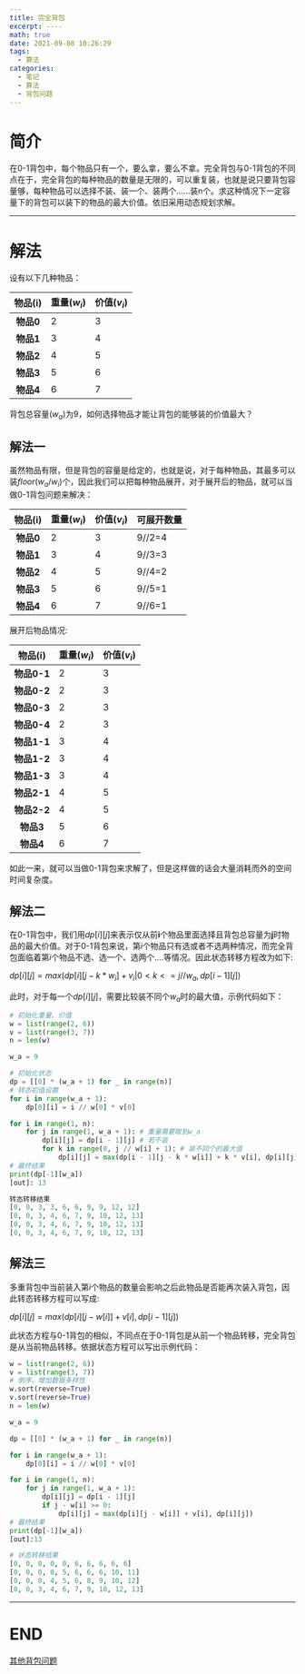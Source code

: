 ```yaml
---
title: 完全背包
excerpt: ----
math: true
date: 2021-09-08 10:26:29
tags:
  -	算法
categories:
  -	笔记
  -	算法
  -	背包问题
---
```




# 简介

在0-1背包中，每个物品只有一个，要么拿，要么不拿。完全背包与0-1背包的不同点在于，完全背包的每种物品的数量是无限的，可以重复装，也就是说只要背包容量够，每种物品可以选择不装、装一个、装两个......装n个。求这种情况下一定容量下的背包可以装下的物品的最大价值。依旧采用动态规划求解。



***



# 解法

设有以下几种物品：

|  物品(i)  | 重量($w_i$) | 价值($v_i$) |
| :-------: | ----------- | ----------- |
| **物品0** | 2           | 3           |
| **物品1** | 3           | 4           |
| **物品2** | 4           | 5           |
| **物品3** | 5           | 6           |
| **物品4** | 6           | 7           |

背包总容量($w_a$​)为9，如何选择物品才能让背包的能够装的价值最大？

## 解法一

虽然物品有限，但是背包的容量是给定的，也就是说，对于每种物品，其最多可以装$floor(w_a/w_i)$​​个，因此我们可以把每种物品展开，对于展开后的物品，就可以当做0-1背包问题来解决：

|  物品(i)  | 重量($w_i$) | 价值($v_i$) | 可展开数量 |
| :-------: | ----------- | ----------- | ---------- |
| **物品0** | 2           | 3           | 9//2=4     |
| **物品1** | 3           | 4           | 9//3=3     |
| **物品2** | 4           | 5           | 9//4=2     |
| **物品3** | 5           | 6           | 9//5=1     |
| **物品4** | 6           | 7           | 9//6=1     |

展开后物品情况:

|  物品(i)  | 重量($w_i$) | 价值($v_i$) |
| :-------: | ----------- | ----------- |
| **物品0-1** | 2           | 3           |
| **物品0-2** | 2           | 3           |
| **物品0-3** | 2           | 3           |
| **物品0-4** | 2           | 3           |
| **物品1-1** | 3           | 4           |
| **物品1-2** | 3 | 4 |
| **物品1-3** | 3 | 4 |
| **物品2-1** | 4           | 5           |
| **物品2-2** | 4 | 5 |
| **物品3** | 5           | 6           |
| **物品4** | 6           | 7           |

如此一来，就可以当做0-1背包来求解了，但是这样做的话会大量消耗而外的空间时间复杂度。



## 解法二

在0-1背包中，我们用$dp[i][j]$​​来表示仅从前**i**个物品里面选择且背包总容量为**j**时物品的最大价值。对于0-1背包来说，第$i$个物品只有选或者不选两种情况，而完全背包面临着第$i$​个物品不选、选一个、选两个....等情况。因此状态转移方程改为如下:

$dp[i][j] = max(dp[i][j-k*w_i]+v_i | 0<k<=j//w_a,dp[i-1][j])$

此时，对于每一个$dp[i][j]$，需要比较装不同个$w_a$时的最大值，示例代码如下：

```python
# 初始化重量、价值
w = list(range(2, 6))
v = list(range(3, 7))
n = len(w)

w_a = 9

# 初始化状态
dp = [[0] * (w_a + 1) for _ in range(n)]
# 转态初值设置
for i in range(w_a + 1):
    dp[0][i] = i // w[0] * v[0]

for i in range(1, n):
    for j in range(1, w_a + 1): # 重量需要取到w_a
        dp[i][j] = dp[i - 1][j] # 若不装
        for k in range(0, j // w[i] + 1): # 装不同个的最大值
            dp[i][j] = max(dp[i - 1][j - k * w[i]] + k * v[i], dp[i][j])
# 最终结果
print(dp[-1][w_a])
[out]: 13

转态转移结果
[0, 0, 3, 3, 6, 6, 9, 9, 12, 12]
[0, 0, 3, 4, 6, 7, 9, 10, 12, 13]
[0, 0, 3, 4, 6, 7, 9, 10, 12, 13]
[0, 0, 3, 4, 6, 7, 9, 10, 12, 13]
```



## 解法三

多重背包中当前装入第$i$​个物品的数量会影响之后此物品是否能再次装入背包，因此转态转移方程可以写成:

$dp[i][j] = max(dp[i][j-w[i]]+v[i],dp[i-1][j])$​

此状态方程与0-1背包的相似，不同点在于0-1背包是从前一个物品转移，完全背包是从当前物品转移。依据状态方程可以写出示例代码：

```python
w = list(range(2, 6))
v = list(range(3, 7))
# 倒序，增加数据多样性
w.sort(reverse=True)
v.sort(reverse=True)
n = len(w)

w_a = 9

dp = [[0] * (w_a + 1) for _ in range(n)]

for i in range(w_a + 1):
    dp[0][i] = i // w[0] * v[0]

for i in range(1, n):
    for j in range(1, w_a + 1):
        dp[i][j] = dp[i - 1][j]
        if j - w[i] >= 0:
            dp[i][j] = max(dp[i][j - w[i]] + v[i], dp[i][j])
# 最终结果
print(dp[-1][w_a])
[out]:13

# 状态转移结果
[0, 0, 0, 0, 0, 6, 6, 6, 6, 6]
[0, 0, 0, 0, 5, 6, 6, 6, 10, 11]
[0, 0, 0, 4, 5, 6, 8, 9, 10, 12]
[0, 0, 3, 4, 6, 7, 9, 10, 12, 13]
```



***



# END

[其他背包问题](https://www.xiubenwu.top/categories/笔记/算法/背包问题/)

